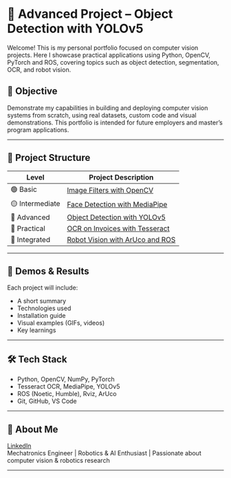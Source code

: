 # 🔴 Advanced Project – Object Detection with YOLOv5

Welcome! This is my personal portfolio focused on computer vision projects. Here I showcase practical applications using Python, OpenCV, PyTorch and ROS, covering topics such as object detection, segmentation, OCR, and robot vision.

## 🎯 Objective

Demonstrate my capabilities in building and deploying computer vision systems from scratch, using real datasets, custom code and visual demonstrations. This portfolio is intended for future employers and master’s program applications.

---

## 📁 Project Structure

| Level       | Project Description |
|-------------|---------------------|
| 🟢 Basic      | [Image Filters with OpenCV](./basic/image-filters-opencv) |
| 🟡 Intermediate | [Face Detection with MediaPipe](./intermediate/face-detection-mediapipe) |
| 🔴 Advanced    | [Object Detection with YOLOv5](./advanced/object-detection-yolov5) |
| 📄 Practical   | [OCR on Invoices with Tesseract](./practical/ocr-invoices-tesseract) |
| 🤖 Integrated  | [Robot Vision with ArUco and ROS](./integrated/robot-vision-aruco-ros) |

---

## 🎥 Demos & Results

Each project will include:
- A short summary
- Technologies used
- Installation guide
- Visual examples (GIFs, videos)
- Key learnings

---

## 🛠️ Tech Stack

- Python, OpenCV, NumPy, PyTorch
- Tesseract OCR, MediaPipe, YOLOv5
- ROS (Noetic, Humble), Rviz, ArUco
- Git, GitHub, VS Code

---

## 🔗 About Me

[LinkedIn](https://www.linkedin.com/in/daroyane)  
Mechatronics Engineer | Robotics & AI Enthusiast | Passionate about computer vision & robotics research

---
